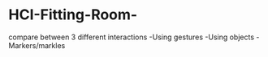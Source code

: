 # HCI-Fitting-Room-
compare between 3 different interactions  -Using gestures -Using objects -Markers/markles
